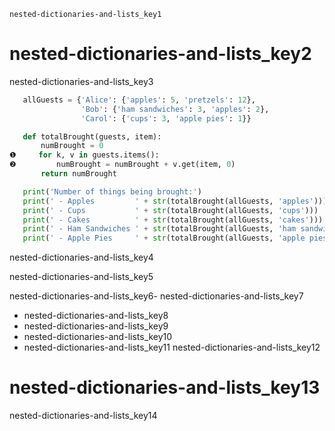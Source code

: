 ```ngMeta
nested-dictionaries-and-lists_key1
```
# nested-dictionaries-and-lists_key2
nested-dictionaries-and-lists_key3

```python
   allGuests = {'Alice': {'apples': 5, 'pretzels': 12},
                'Bob': {'ham sandwiches': 3, 'apples': 2},
                'Carol': {'cups': 3, 'apple pies': 1}}
```
```python
   def totalBrought(guests, item):
       numBrought = 0
❶     for k, v in guests.items():
❷         numBrought = numBrought + v.get(item, 0)
       return numBrought

   print('Number of things being brought:')
   print(' - Apples         ' + str(totalBrought(allGuests, 'apples')))
   print(' - Cups           ' + str(totalBrought(allGuests, 'cups')))
   print(' - Cakes          ' + str(totalBrought(allGuests, 'cakes')))
   print(' - Ham Sandwiches ' + str(totalBrought(allGuests, 'ham sandwiches')))
   print(' - Apple Pies     ' + str(totalBrought(allGuests, 'apple pies')))
```
nested-dictionaries-and-lists_key4

nested-dictionaries-and-lists_key5


nested-dictionaries-and-lists_key6- nested-dictionaries-and-lists_key7
- nested-dictionaries-and-lists_key8
- nested-dictionaries-and-lists_key9
- nested-dictionaries-and-lists_key10
- nested-dictionaries-and-lists_key11
nested-dictionaries-and-lists_key12

# nested-dictionaries-and-lists_key13
nested-dictionaries-and-lists_key14